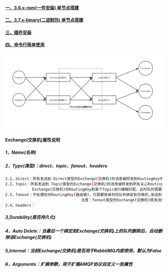 #### [一、3.6.x-rpm(一件安装) 单节点搭建][1]
#### [二、3.7.x-binary(二进制包) 单节点搭建][2]
#### [三、插件安装][3]
#### [四、命令行简单使用][4]
![image](https://github.com/firechiang/mq-test/blob/master/rabbitmq/image/rabbitmq-structure.jpg)
#### Exchange(交换机)属性说明
##### 1，Name(名称)
##### 2，Type(类型)：direct、topic、fanout、headers
```bash
2.1，direct：所有发送到 Direct类型的Exchange(交换机)的消息被转发到RoutingKey中指定的Queue(队列)上
2.2，topic：所有发送到 Topic类型的Exchange(交换机)的消息被转发到所有关心RoutingKey中指定Topic的Queue(队列)上，
            Exchange(交换机)将RoutingKey和某个Topic进行模糊匹配，此时队列需要绑定一个Topic（注意：# 模糊配置多个词，* 模糊配置一个词）
2.3，fanout：不处理任何RoutingKey(路由键)，只需要简单的将队列绑定到交换机,发送到交换机的消息都会被转发到与该交换机绑定的所有队列上，
                                  注意：fanout类型的Exchange(交换机)转发消息是最快的，性能是最好的
2.4，headers：      
```
##### 3,Durability(是否持久化)
##### 4，Auto Delete：当最后一个绑定到Exchange(交换机)上的队列删除后，自动删除该Exchange(交换机)
##### 5,Internal：当前Exchange(交换机)是否用于RabbitMQ内部使用，默认为False
##### 6，Arguments：扩展参数，用于扩展AMQP协议自定义一些属性

[1]: https://github.com/firechiang/mq-test/tree/master/rabbitmq/docs/rpm-single-node.md
[2]: https://github.com/firechiang/mq-test/tree/master/rabbitmq/docs/centos-single-node.md
[3]: https://github.com/firechiang/mq-test/tree/master/rabbitmq/docs/rabbitmq-plugins-install.md
[4]: https://github.com/firechiang/mq-test/tree/master/rabbitmq/docs/command-simple-use.md
